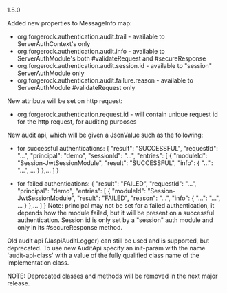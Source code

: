 1.5.0

Added new properties to MessageInfo map:
* org.forgerock.authentication.audit.trail - available to ServerAuthContext's only
* org.forgerock.authentication.audit.info - available to ServerAuthModule's both #validateRequest and #secureResponse
* org.forgerock.authentication.audit.session.id - available to "session" ServerAuthModule only
* org.forgerock.authentication.audit.failure.reason - available to ServerAuthModule #validateRequest only


New attribute will be set on http request:
* org.forgerock.authentication.request.id - will contain unique request id for the http request, for auditing purposes


New audit api, which will be given a JsonValue such as the following:
* for successful authentications:
 {
   "result": "SUCCESSFUL",
   "requestId": "...",
   "principal": "demo",
   "sessionId": "...",
   "entries": [
     {
       "moduleId": "Session-JwtSessionModule",
       "result": "SUCCESSFUL",
       "info": {
         "...": "...",
         ...
       }
     },...
   ]
 }
 
* for failed authentications:
 {
    "result": "FAILED",
    "requestId": "...",
    "principal": "demo",
    "entries": [
      {
        "moduleId": "Session-JwtSessionModule",
        "result": "FAILED",
        "reason": "...",
        "info": {
          "...": "...",
          ...
        }
      },...
    ]
  }
Note: principal may not be set for a failed authentication, it depends how the module failed, but it will be present on
  a successful authentication. Session id is only set by a "session" auth module and only in its #secureResponse method.
  
  
Old audit api (JaspiAuditLogger) can still be used and is supported, but deprecated. To use new AuditApi specify an 
init-param with the name 'audit-api-class' with a value of the fully qualified class name of the implementation class.


NOTE: Deprecated classes and methods will be removed in the next major release.